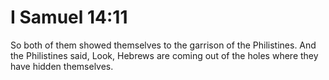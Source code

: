 # I Samuel 14:11

So both of them showed themselves to the garrison of the Philistines. And the Philistines said, Look, Hebrews are coming out of the holes where they have hidden themselves.
